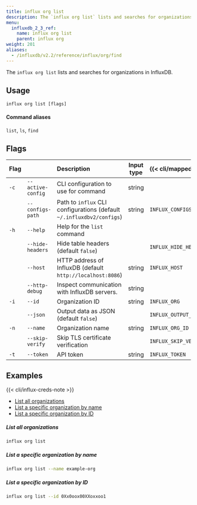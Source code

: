 ```yaml
---
title: influx org list
description: The `influx org list` lists and searches for organizations in InfluxDB.
menu:
  influxdb_2_3_ref:
    name: influx org list
    parent: influx org
weight: 201
aliases:
  - /influxdb/v2.2/reference/influx/org/find
---
```


The `influx org list` lists and searches for organizations in InfluxDB.

## Usage
```
influx org list [flags]
```

#### Command aliases
`list`, `ls`, `find`

## Flags
| Flag |                   | Description                                                           | Input type | {{< cli/mapped >}}    |
|:-----|:------------------|:----------------------------------------------------------------------|:----------:|:----------------------|
| `-c` | `--active-config` | CLI configuration to use for command                                  | string     |                       |
|      | `--configs-path`  | Path to `influx` CLI configurations (default `~/.influxdbv2/configs`) | string     | `INFLUX_CONFIGS_PATH` |
| `-h` | `--help`          | Help for the `list` command                                           |            |                       |
|      | `--hide-headers`  | Hide table headers (default `false`)                                  |            | `INFLUX_HIDE_HEADERS` |
|      | `--host`          | HTTP address of InfluxDB (default `http://localhost:8086`)            | string     | `INFLUX_HOST`         |
|      | `--http-debug`    | Inspect communication with InfluxDB servers.                          | string     |                       |
| `-i` | `--id`            | Organization ID                                                       | string     | `INFLUX_ORG`          |
|      | `--json`          | Output data as JSON (default `false`)                                 |            | `INFLUX_OUTPUT_JSON`  |
| `-n` | `--name`          | Organization name                                                     | string     | `INFLUX_ORG_ID`       |
|      | `--skip-verify`   | Skip TLS certificate verification                                     |            | `INFLUX_SKIP_VERIFY`  |
| `-t` | `--token`         | API token                                                             | string     | `INFLUX_TOKEN`        |

## Examples

{{< cli/influx-creds-note >}}

- [List all organizations](#list-all-organizations)
- [List a specific organization by name](#list-a-specific-organization-by-name)
- [List a specific organization by ID](#list-a-specific-organization-by-id)

##### List all organizations
```sh
influx org list
```

##### List a specific organization by name
```sh
influx org list --name example-org
```

##### List a specific organization by ID
```sh
influx org list --id 0Xx0oox00XXoxxoo1
```
